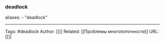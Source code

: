### deadlock

aliases: 
	- "deadlock"



---
Tags: #deadlock
Author: [[]]
Related: [[Проблемы многопоточности]]
URL: [[]]